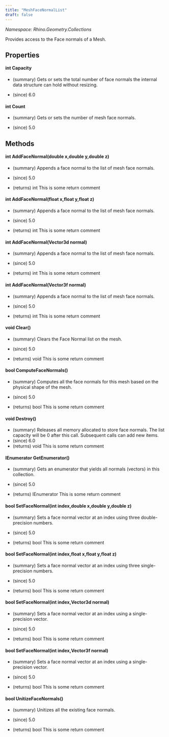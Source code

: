 ```yaml
---
title: "MeshFaceNormalList"
draft: false
---
```


*Namespace: Rhino.Geometry.Collections*

   Provides access to the Face normals of a Mesh.
   
## Properties
#### int Capacity
- (summary) 
     Gets or sets the total number of face normals the internal data structure can hold without resizing.
     
- (since) 6.0
#### int Count
- (summary) 
     Gets or sets the number of mesh face normals.
     
- (since) 5.0
## Methods
#### int AddFaceNormal(double x,double y,double z)
- (summary) 
     Appends a face normal to the list of mesh face normals.
     
- (since) 5.0
- (returns) int This is some return comment
#### int AddFaceNormal(float x,float y,float z)
- (summary) 
     Appends a face normal to the list of mesh face normals.
     
- (since) 5.0
- (returns) int This is some return comment
#### int AddFaceNormal(Vector3d normal)
- (summary) 
     Appends a face normal to the list of mesh face normals.
     
- (since) 5.0
- (returns) int This is some return comment
#### int AddFaceNormal(Vector3f normal)
- (summary) 
     Appends a face normal to the list of mesh face normals.
     
- (since) 5.0
- (returns) int This is some return comment
#### void Clear()
- (summary) 
     Clears the Face Normal list on the mesh.
     
- (since) 5.0
- (returns) void This is some return comment
#### bool ComputeFaceNormals()
- (summary) 
     Computes all the face normals for this mesh based on the physical shape of the mesh.
     
- (since) 5.0
- (returns) bool This is some return comment
#### void Destroy()
- (summary) 
     Releases all memory allocated to store face normals. The list capacity will be 0 after this call.
     Subsequent calls can add new items.
- (since) 6.0
- (returns) void This is some return comment
#### IEnumerator<Vector3f> GetEnumerator()
- (summary) 
     Gets an enumerator that yields all normals (vectors) in this collection.
     
- (since) 5.0
- (returns) IEnumerator<Vector3f> This is some return comment
#### bool SetFaceNormal(int index,double x,double y,double z)
- (summary) 
     Sets a face normal vector at an index using three double-precision numbers.
     
- (since) 5.0
- (returns) bool This is some return comment
#### bool SetFaceNormal(int index,float x,float y,float z)
- (summary) 
     Sets a face normal vector at an index using three single-precision numbers.
     
- (since) 5.0
- (returns) bool This is some return comment
#### bool SetFaceNormal(int index,Vector3d normal)
- (summary) 
     Sets a face normal vector at an index using a single-precision vector.
     
- (since) 5.0
- (returns) bool This is some return comment
#### bool SetFaceNormal(int index,Vector3f normal)
- (summary) 
     Sets a face normal vector at an index using a single-precision vector.
     
- (since) 5.0
- (returns) bool This is some return comment
#### bool UnitizeFaceNormals()
- (summary) 
     Unitizes all the existing face normals.
     
- (since) 5.0
- (returns) bool This is some return comment
